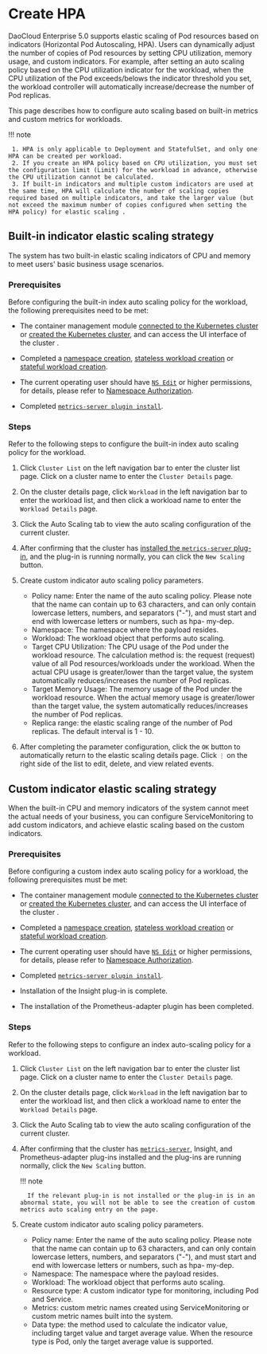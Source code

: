 # Create HPA

DaoCloud Enterprise 5.0 supports elastic scaling of Pod resources based on indicators (Horizontal Pod Autoscaling, HPA).
Users can dynamically adjust the number of copies of Pod resources by setting CPU utilization, memory usage, and custom indicators.
For example, after setting an auto scaling policy based on the CPU utilization indicator for the workload, when the CPU utilization of the Pod exceeds/belows the indicator threshold you set, the workload controller will automatically increase/decrease the number of Pod replicas.

This page describes how to configure auto scaling based on built-in metrics and custom metrics for workloads.

!!! note

     1. HPA is only applicable to Deployment and StatefulSet, and only one HPA can be created per workload.
     2. If you create an HPA policy based on CPU utilization, you must set the configuration limit (Limit) for the workload in advance, otherwise the CPU utilization cannot be calculated.
     3. If built-in indicators and multiple custom indicators are used at the same time, HPA will calculate the number of scaling copies required based on multiple indicators, and take the larger value (but not exceed the maximum number of copies configured when setting the HPA policy) for elastic scaling .

## Built-in indicator elastic scaling strategy

The system has two built-in elastic scaling indicators of CPU and memory to meet users' basic business usage scenarios.

### Prerequisites

Before configuring the built-in index auto scaling policy for the workload, the following prerequisites need to be met:

- The container management module [connected to the Kubernetes cluster](../clusters/integrate-cluster.md) or [created the Kubernetes cluster](../clusters/create-cluster.md), and can access the UI interface of the cluster .

- Completed a [namespace creation](../namespaces/createns.md), [stateless workload creation](../workloads/create-deployment.md) or [stateful workload creation](../workloads/create-statefulset.md).

- The current operating user should have [`NS Edit`](../permissions/permission-brief.md#ns-edit) or higher permissions, for details, please refer to [Namespace Authorization](../namespaces/createns.md).

- Completed [`metrics-server plugin install`](install-metrics-server.md).

### Steps

Refer to the following steps to configure the built-in index auto scaling policy for the workload.

1. Click `Cluster List` on the left navigation bar to enter the cluster list page. Click on a cluster name to enter the `Cluster Details` page.

     

2. On the cluster details page, click `Workload` in the left navigation bar to enter the workload list, and then click a workload name to enter the `Workload Details` page.

     

3. Click the Auto Scaling tab to view the auto scaling configuration of the current cluster.

     

4. After confirming that the cluster has [installed the `metrics-server` plug-in](install-metrics-server.md), and the plug-in is running normally, you can click the `New Scaling` button.

     

5. Create custom indicator auto scaling policy parameters.

     

     - Policy name: Enter the name of the auto scaling policy. Please note that the name can contain up to 63 characters, and can only contain lowercase letters, numbers, and separators ("-"), and must start and end with lowercase letters or numbers, such as hpa- my-dep.
     - Namespace: The namespace where the payload resides.
     - Workload: The workload object that performs auto scaling.
     - Target CPU Utilization: The CPU usage of the Pod under the workload resource. The calculation method is: the request (request) value of all Pod resources/workloads under the workload. When the actual CPU usage is greater/lower than the target value, the system automatically reduces/increases the number of Pod replicas.
     - Target Memory Usage: The memory usage of the Pod under the workload resource. When the actual memory usage is greater/lower than the target value, the system automatically reduces/increases the number of Pod replicas.
     - Replica range: the elastic scaling range of the number of Pod replicas. The default interval is 1 - 10.

6. After completing the parameter configuration, click the `OK` button to automatically return to the elastic scaling details page. Click `⋮` on the right side of the list to edit, delete, and view related events.

     

## Custom indicator elastic scaling strategy

When the built-in CPU and memory indicators of the system cannot meet the actual needs of your business, you can configure ServiceMonitoring to add custom indicators, and achieve elastic scaling based on the custom indicators.

### Prerequisites

Before configuring a custom index auto scaling policy for a workload, the following prerequisites must be met:

- The container management module [connected to the Kubernetes cluster](../clusters/integrate-cluster.md) or [created the Kubernetes cluster](../clusters/create-cluster.md), and can access the UI interface of the cluster .

- Completed a [namespace creation](../namespaces/createns.md), [stateless workload creation](../workloads/create-deployment.md) or [stateful workload creation](../workloads/create-statefulset.md).

- The current operating user should have [`NS Edit`](../permissions/permission-brief.md#ns-edit) or higher permissions, for details, please refer to [Namespace Authorization](../namespaces/createns.md).

- Completed [`metrics-server plugin install`](install-metrics-server.md).
- Installation of the Insight plug-in is complete.
- The installation of the Prometheus-adapter plugin has been completed.

### Steps

Refer to the following steps to configure an index auto-scaling policy for a workload.

1. Click `Cluster List` on the left navigation bar to enter the cluster list page. Click on a cluster name to enter the `Cluster Details` page.

     

2. On the cluster details page, click `Workload` in the left navigation bar to enter the workload list, and then click a workload name to enter the `Workload Details` page.

     

3. Click the Auto Scaling tab to view the auto scaling configuration of the current cluster.

     

4. After confirming that the cluster has [`metrics-server`](install-metrics-server.md), Insight, and Prometheus-adapter plug-ins installed and the plug-ins are running normally, click the `New Scaling` button.

     !!! note

         If the relevant plug-in is not installed or the plug-in is in an abnormal state, you will not be able to see the creation of custom metrics auto scaling entry on the page.

     

5. Create custom indicator auto scaling policy parameters.

     

     - Policy name: Enter the name of the auto scaling policy. Please note that the name can contain up to 63 characters, and can only contain lowercase letters, numbers, and separators ("-"), and must start and end with lowercase letters or numbers, such as hpa- my-dep.
     - Namespace: The namespace where the payload resides.
     - Workload: The workload object that performs auto scaling.
     - Resource type: A custom indicator type for monitoring, including Pod and Service.
     - Metrics: custom metric names created using ServiceMonitoring or custom metric names built into the system.
     - Data type: the method used to calculate the indicator value, including target value and target average value. When the resource type is Pod, only the target average value is supported.